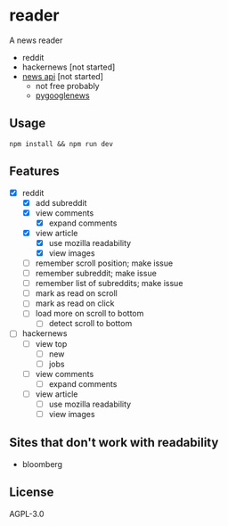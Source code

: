 # reader

A news reader

- reddit
- hackernews [not started]
- [news api](https://newsapi.org/) [not started]
  - not free probably
  - [pygooglenews](https://github.com/kotartemiy/pygooglenews)

## Usage

```command
npm install && npm run dev
```

## Features

- [x] reddit
  - [x] add subreddit
  - [x] view comments
    - [x] expand comments
  - [x] view article
    - [x] use mozilla readability
    - [x] view images
  - [ ] remember scroll position; make issue
  - [ ] remember subreddit; make issue
  - [ ] remember list of subreddits; make issue
  - [ ] mark as read on scroll
  - [ ] mark as read on click
  - [ ] load more on scroll to bottom
    - [ ] detect scroll to bottom
- [ ] hackernews
  - [ ] view top
    - [ ] new
    - [ ] jobs
  - [ ] view comments
    - [ ] expand comments
  - [ ] view article
    - [ ] use mozilla readability
    - [ ] view images

## Sites that don't work with readability

- bloomberg

## License

AGPL-3.0
